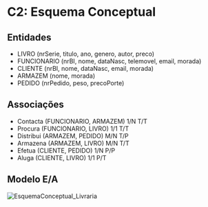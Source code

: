 # C2: Esquema Conceptual

## Entidades
  - LIVRO (nrSerie, titulo, ano, genero, autor, preco)
  - FUNCIONARIO (nrBI, nome, dataNasc, telemovel, email, morada)
  - CLIENTE (nrBI, nome, dataNasc, email, morada)
  - ARMAZEM (nome, morada)
  - PEDIDO (nrPedido, peso, precoPorte)
 
  
## Associações
- Contacta (FUNCIONARIO, ARMAZEM) 1/N T/T
- Procura (FUNCIONARIO, LIVRO) 1/1 T/T
- Distribui (ARMAZEM, PEDIDO) M/N T/P
- Armazena (ARMAZEM, LIVRO) M/N T/T
- Efetua (CLIENTE, PEDIDO) 1/N P/P
- Aluga (CLIENTE, LIVRO) 1/1 P/T


## Modelo E/A

![EsquemaConceptual_Livraria](https://user-images.githubusercontent.com/83698988/170834942-9e6bf15d-2285-435d-b4d6-5d4ca02b4e04.png)
